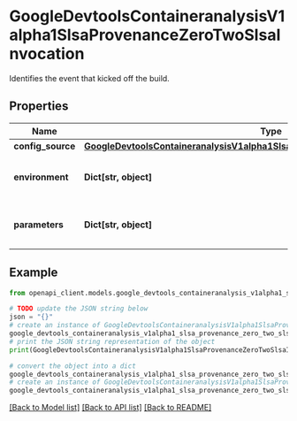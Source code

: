 # GoogleDevtoolsContaineranalysisV1alpha1SlsaProvenanceZeroTwoSlsaInvocation

Identifies the event that kicked off the build.

## Properties

Name | Type | Description | Notes
------------ | ------------- | ------------- | -------------
**config_source** | [**GoogleDevtoolsContaineranalysisV1alpha1SlsaProvenanceZeroTwoSlsaConfigSource**](GoogleDevtoolsContaineranalysisV1alpha1SlsaProvenanceZeroTwoSlsaConfigSource.md) |  | [optional] 
**environment** | **Dict[str, object]** | Any other builder-controlled inputs necessary for correctly evaluating the build. | [optional] 
**parameters** | **Dict[str, object]** | Collection of all external inputs that influenced the build on top of invocation.configSource. | [optional] 

## Example

```python
from openapi_client.models.google_devtools_containeranalysis_v1alpha1_slsa_provenance_zero_two_slsa_invocation import GoogleDevtoolsContaineranalysisV1alpha1SlsaProvenanceZeroTwoSlsaInvocation

# TODO update the JSON string below
json = "{}"
# create an instance of GoogleDevtoolsContaineranalysisV1alpha1SlsaProvenanceZeroTwoSlsaInvocation from a JSON string
google_devtools_containeranalysis_v1alpha1_slsa_provenance_zero_two_slsa_invocation_instance = GoogleDevtoolsContaineranalysisV1alpha1SlsaProvenanceZeroTwoSlsaInvocation.from_json(json)
# print the JSON string representation of the object
print(GoogleDevtoolsContaineranalysisV1alpha1SlsaProvenanceZeroTwoSlsaInvocation.to_json())

# convert the object into a dict
google_devtools_containeranalysis_v1alpha1_slsa_provenance_zero_two_slsa_invocation_dict = google_devtools_containeranalysis_v1alpha1_slsa_provenance_zero_two_slsa_invocation_instance.to_dict()
# create an instance of GoogleDevtoolsContaineranalysisV1alpha1SlsaProvenanceZeroTwoSlsaInvocation from a dict
google_devtools_containeranalysis_v1alpha1_slsa_provenance_zero_two_slsa_invocation_from_dict = GoogleDevtoolsContaineranalysisV1alpha1SlsaProvenanceZeroTwoSlsaInvocation.from_dict(google_devtools_containeranalysis_v1alpha1_slsa_provenance_zero_two_slsa_invocation_dict)
```
[[Back to Model list]](../README.md#documentation-for-models) [[Back to API list]](../README.md#documentation-for-api-endpoints) [[Back to README]](../README.md)


